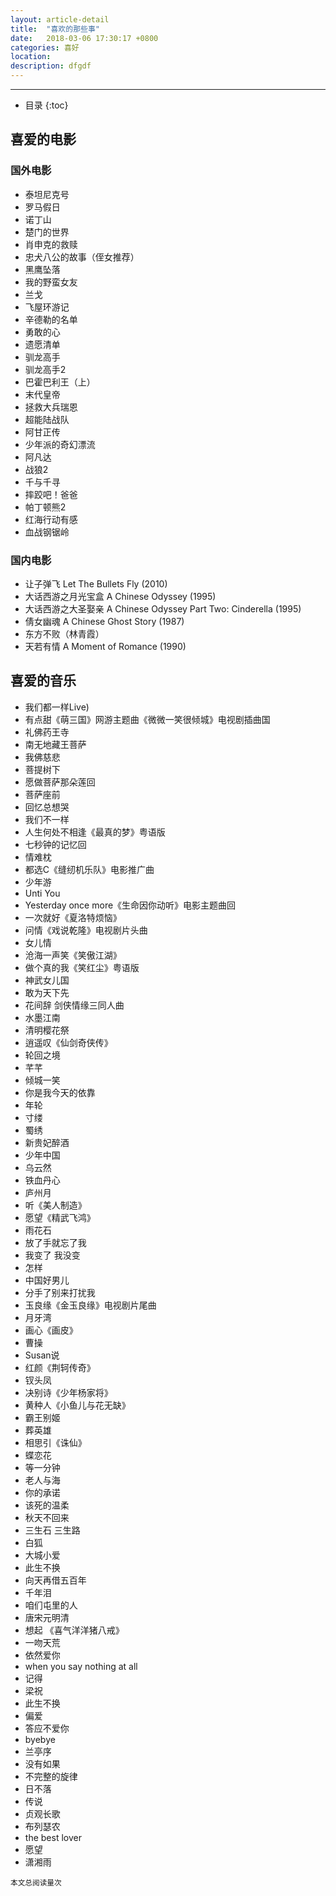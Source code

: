 ```yaml
---
layout: article-detail
title:  "喜欢的那些事"
date:   2018-03-06 17:30:17 +0800
categories: 喜好
location: 
description: dfgdf
---
```

---

* 目录
{:toc}

## 喜爱的电影
### 国外电影

- 泰坦尼克号
- 罗马假日
- 诺丁山 
- 楚门的世界
- 肖申克的救赎
- 忠犬八公的故事（侄女推荐）
- 黑鹰坠落
- 我的野蛮女友
- 兰戈
- 飞屋环游记
- 辛德勒的名单
- 勇敢的心
- 遗愿清单
- 驯龙高手
- 驯龙高手2
- 巴霍巴利王（上）
- 末代皇帝
- 拯救大兵瑞恩
- 超能陆战队
- 阿甘正传
- 少年派的奇幻漂流
- 阿凡达
- 战狼2
- 千与千寻
- 摔跤吧！爸爸
- 帕丁顿熊2
- 红海行动有感
- 血战钢锯岭

### 国内电影

- 让子弹飞 Let The Bullets Fly (2010)
- 大话西游之月光宝盒 A Chinese Odyssey (1995)
- 大话西游之大圣娶亲 A Chinese Odyssey Part Two: Cinderella (1995)
- 倩女幽魂 A Chinese Ghost Story (1987)
- 东方不败（林青霞）
- 天若有情 A Moment of Romance (1990)


## 喜爱的音乐

- 我们都一样Live)
- 有点甜《萌三国》网游主题曲《微微一笑很倾城》电视剧插曲国
- 礼佛药王寺
- 南无地藏王菩萨
- 我佛慈悲
- 菩提树下
- 愿做菩萨那朵莲回
- 菩萨座前
- 回忆总想哭
- 我们不一样
- 人生何处不相逢《最真的梦》粤语版
- 七秒钟的记忆回
- 情难枕
- 都选C《缝纫机乐队》电影推广曲
- 少年游
- Unti You
- Yesterday once more《生命因你动听》电影主题曲回
- 一次就好《夏洛特烦恼》
- 问情《戏说乾隆》电视剧片头曲
- 女儿情
- 沧海一声笑《笑傲江湖》
- 做个真的我《笑红尘》粤语版
- 神武女儿国
- 敢为天下先
- 花间辞 剑侠情缘三同人曲
- 水墨江南
- 清明樱花祭
- 逍遥叹《仙剑奇侠传》
- 轮回之境
- 芊芊
- 倾城一笑
- 你是我今天的依靠
- 年轮
- 寸缕
- 蜀绣
- 新贵妃醉酒
- 少年中国
- 乌云然
- 铁血丹心
- 庐州月
- 听《美人制造》
- 愿望《精武飞鸿》
- 雨花石
- 放了手就忘了我
- 我变了 我没变
- 怎样
- 中国好男儿
- 分手了别来打扰我
- 玉良缘《金玉良缘》电视剧片尾曲
- 月牙湾
- 画心《画皮》
- 曹操
- Susan说
- 红颜《荆轲传奇》
- 钗头凤
- 决别诗《少年杨家将》
- 黄种人《小鱼儿与花无缺》
- 霸王别姬
- 葬英雄
- 相思引《诛仙》
- 蝶恋花
- 等一分钟
- 老人与海
- 你的承诺
- 该死的温柔
- 秋天不回来
- 三生石 三生路
- 白狐
- 大城小爱
- 此生不换
- 向天再借五百年
- 千年泪
- 咱们屯里的人
- 唐宋元明清
- 想起 《喜气洋洋猪八戒》
- 一吻天荒
- 依然爱你
- when you say nothing at all
- 记得
- 梁祝
- 此生不换
- 偏爱
- 答应不爱你
- byebye
- 兰亭序
- 没有如果
- 不完整的旋律
- 日不落
- 传说
- 贞观长歌
- 布列瑟农
- the best lover
- 愿望
- 潇湘雨

>
  <small>本文总阅读量<span id="busuanzi_value_page_pv"></span>次</small>





